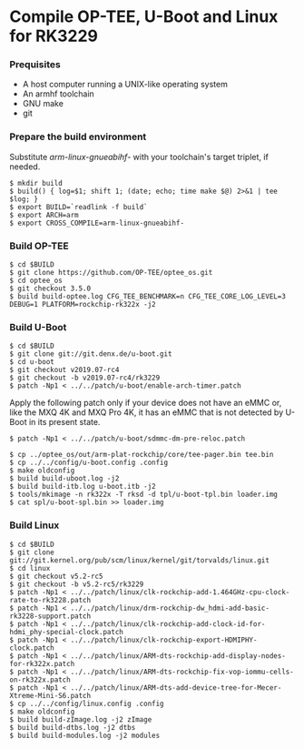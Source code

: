 # Compile OP-TEE, U-Boot and Linux for RK3229


### Prequisites

- A host computer running a UNIX-like operating system
- An armhf toolchain
- GNU make
- git


### Prepare the build environment

Substitute *arm-linux-gnueabihf-* with your toolchain's target triplet, if needed.

```
$ mkdir build
$ build() { log=$1; shift 1; (date; echo; time make $@) 2>&1 | tee $log; }
$ export BUILD=`readlink -f build`
$ export ARCH=arm
$ export CROSS_COMPILE=arm-linux-gnueabihf-
```


### Build OP-TEE

```
$ cd $BUILD
$ git clone https://github.com/OP-TEE/optee_os.git
$ cd optee_os
$ git checkout 3.5.0
$ build build-optee.log CFG_TEE_BENCHMARK=n CFG_TEE_CORE_LOG_LEVEL=3 DEBUG=1 PLATFORM=rockchip-rk322x -j2
```


### Build U-Boot

```
$ cd $BUILD
$ git clone git://git.denx.de/u-boot.git
$ cd u-boot
$ git checkout v2019.07-rc4
$ git checkout -b v2019.07-rc4/rk3229
$ patch -Np1 < ../../patch/u-boot/enable-arch-timer.patch 
```

Apply the following patch only if your device does not have an eMMC or, like the MXQ 4K and MXQ Pro 4K, it has an eMMC that is not detected by U-Boot in its present state.

```
$ patch -Np1 < ../../patch/u-boot/sdmmc-dm-pre-reloc.patch
```

```
$ cp ../optee_os/out/arm-plat-rockchip/core/tee-pager.bin tee.bin
$ cp ../../config/u-boot.config .config
$ make oldconfig
$ build build-uboot.log -j2 
$ build build-itb.log u-boot.itb -j2
$ tools/mkimage -n rk322x -T rksd -d tpl/u-boot-tpl.bin loader.img
$ cat spl/u-boot-spl.bin >> loader.img 
```


### Build Linux

```
$ cd $BUILD
$ git clone git://git.kernel.org/pub/scm/linux/kernel/git/torvalds/linux.git 
$ cd linux
$ git checkout v5.2-rc5
$ git checkout -b v5.2-rc5/rk3229
$ patch -Np1 < ../../patch/linux/clk-rockchip-add-1.464GHz-cpu-clock-rate-to-rk3228.patch
$ patch -Np1 < ../../patch/linux/drm-rockchip-dw_hdmi-add-basic-rk3228-support.patch
$ patch -Np1 < ../../patch/linux/clk-rockchip-add-clock-id-for-hdmi_phy-special-clock.patch
$ patch -Np1 < ../../patch/linux/clk-rockchip-export-HDMIPHY-clock.patch
$ patch -Np1 < ../../patch/linux/ARM-dts-rockchip-add-display-nodes-for-rk322x.patch
$ patch -Np1 < ../../patch/linux/ARM-dts-rockchip-fix-vop-iommu-cells-on-rk322x.patch
$ patch -Np1 < ../../patch/linux/ARM-dts-add-device-tree-for-Mecer-Xtreme-Mini-S6.patch
$ cp ../../config/linux.config .config
$ make oldconfig
$ build build-zImage.log -j2 zImage
$ build build-dtbs.log -j2 dtbs
$ build build-modules.log -j2 modules
```
